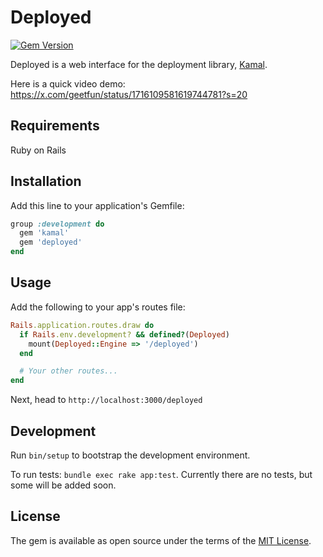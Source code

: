 # Deployed

[![Gem Version](https://badge.fury.io/rb/deployed.svg)](https://badge.fury.io/rb/deployed)

Deployed is a web interface for the deployment library, [Kamal](https://kamal-deploy.org).

Here is a quick video demo: https://x.com/geetfun/status/1716109581619744781?s=20

## Requirements

Ruby on Rails

## Installation
Add this line to your application's Gemfile:

```ruby
group :development do
  gem 'kamal'
  gem 'deployed'
end
```

## Usage

Add the following to your app's routes file:

```ruby
Rails.application.routes.draw do
  if Rails.env.development? && defined?(Deployed)
    mount(Deployed::Engine => '/deployed')
  end

  # Your other routes...
end
```

Next, head to `http://localhost:3000/deployed`

## Development

Run `bin/setup` to bootstrap the development environment.

To run tests: `bundle exec rake app:test`. Currently there are no tests, but some will be added soon.

## License
The gem is available as open source under the terms of the [MIT License](https://opensource.org/licenses/MIT).
